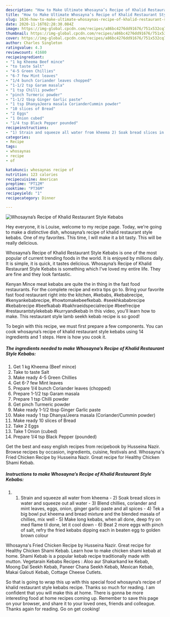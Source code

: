 ```yaml
---
description: "How to Make Ultimate Whosayna’s Recipe of Khalid Restaurant Style Kebabs"
title: "How to Make Ultimate Whosayna’s Recipe of Khalid Restaurant Style Kebabs"
slug: 1636-how-to-make-ultimate-whosaynas-recipe-of-khalid-restaurant-style-kebabs
date: 2020-11-16T02:28:30.084Z
image: https://img-global.cpcdn.com/recipes/a86bc4276dd91676/751x532cq70/whosaynas-recipe-of-khalid-restaurant-style-kebabs-recipe-main-photo.jpg
thumbnail: https://img-global.cpcdn.com/recipes/a86bc4276dd91676/751x532cq70/whosaynas-recipe-of-khalid-restaurant-style-kebabs-recipe-main-photo.jpg
cover: https://img-global.cpcdn.com/recipes/a86bc4276dd91676/751x532cq70/whosaynas-recipe-of-khalid-restaurant-style-kebabs-recipe-main-photo.jpg
author: Charles Singleton
ratingvalue: 4.3
reviewcount: 41680
recipeingredient:
- "1 kg Kheema Beef mince"
- "to taste Salt"
- "4-5 Green Chillies"
- "6-7 few Mint leaves"
- "1/4 bunch Coriander leaves chopped"
- "1-1/2 tsp Garam masala"
- "1 tsp Chilli powder"
- "pinch Turmeric powder"
- "1-1/2 tbsp Ginger Garlic paste"
- "1 tsp DhanyaJeera masala CorianderCummin powder"
- "10 slices of Bread"
- "2 Eggs"
- "1 Onion cubed"
- "1/4 tsp Black Pepper pounded"
recipeinstructions:
- "1) Strain and squeeze all water from kheema 2) Soak bread slices in water and squeeze out all water 3) Blend chillies, coriander and mint leaves, eggs, onion, ginger garlic paste and all spices 4) Tek a big bowl put kheema and bread mixture and the blended masala of chillies, mix well 5) Make long kebabs, when all done, deep fry on med flame til done, let it cool down 6) Beat 2 more eggs with pinch of salt, refry the fried kebabs dipping each in beaten egg to golden brown colour"
categories:
- Recipe
tags:
- whosaynas
- recipe
- of

katakunci: whosaynas recipe of 
nutrition: 123 calories
recipecuisine: American
preptime: "PT12M"
cooktime: "PT36M"
recipeyield: "1"
recipecategory: Dinner

---
```



![Whosayna’s Recipe of Khalid Restaurant Style Kebabs](https://img-global.cpcdn.com/recipes/a86bc4276dd91676/751x532cq70/whosaynas-recipe-of-khalid-restaurant-style-kebabs-recipe-main-photo.jpg)

Hey everyone, it is Louise, welcome to my recipe page. Today, we're going to make a distinctive dish, whosayna’s recipe of khalid restaurant style kebabs. One of my favorites. This time, I will make it a bit tasty. This will be really delicious.

Whosayna’s Recipe of Khalid Restaurant Style Kebabs is one of the most popular of current trending foods in the world. It is enjoyed by millions daily. It is simple, it is quick, it tastes delicious. Whosayna’s Recipe of Khalid Restaurant Style Kebabs is something which I've loved my entire life. They are fine and they look fantastic.

Kenyan Mince meat kebabs are quite the in thing in the fast food restaurants. For the complete recipe and extra tips go to. Bring your favorite fast food restaurant right into the kitchen, #kebabs, #kebabrecipe, #kenyankebabrecipe, #howtomakebeefkebab. #seekhkababrecipe #kebabrecipe #beefkabab #bakhraeidspecialrecipe #beefrecipe #restaurantstylekebab #kurryandkebab In this video, you&#39;ll learn how to make. This restaurant style lamb seekh kebab recipe is so good!


To begin with this recipe, we must first prepare a few components. You can cook whosayna’s recipe of khalid restaurant style kebabs using 14 ingredients and 1 steps. Here is how you cook it.

<!--inarticleads1-->

##### The ingredients needed to make Whosayna’s Recipe of Khalid Restaurant Style Kebabs:

1. Get 1 kg Kheema (Beef mince)
1. Take to taste Salt
1. Make ready 4-5 Green Chillies
1. Get 6-7 few Mint leaves
1. Prepare 1/4 bunch Coriander leaves (chopped)
1. Prepare 1-1/2 tsp Garam masala
1. Prepare 1 tsp Chilli powder
1. Get pinch Turmeric powder
1. Make ready 1-1/2 tbsp Ginger Garlic paste
1. Make ready 1 tsp Dhanya/Jeera masala (Coriander/Cummin powder)
1. Make ready 10 slices of Bread
1. Take 2 Eggs
1. Take 1 Onion (cubed)
1. Prepare 1/4 tsp Black Pepper (pounded)


Get the best and easy english recipes from recipebook by Husseina Nazir. Browse recipes by occasion, ingredients, cuisine, festivals and. Whosayna&#39;s Fried Chicken Recipe by Husseina Nazir. Great recipe for Healthy Chicken Shami Kebab. 

<!--inarticleads2-->

##### Instructions to make Whosayna’s Recipe of Khalid Restaurant Style Kebabs:

1. 1) Strain and squeeze all water from kheema - 2) Soak bread slices in water and squeeze out all water - 3) Blend chillies, coriander and mint leaves, eggs, onion, ginger garlic paste and all spices - 4) Tek a big bowl put kheema and bread mixture and the blended masala of chillies, mix well - 5) Make long kebabs, when all done, deep fry on med flame til done, let it cool down - 6) Beat 2 more eggs with pinch of salt, refry the fried kebabs dipping each in beaten egg to golden brown colour


Whosayna&#39;s Fried Chicken Recipe by Husseina Nazir. Great recipe for Healthy Chicken Shami Kebab. Learn how to make chicken shami kebab at home. Shami Kebab is a popular kebab recipe traditionally made with mutton. Vegetarain Kebabs Recipes : Aloo aur Shakarkand ke Kebab, Moong Dal Seekh Kebab, Paneer Chana Seekh Kebab, Mexican Kebab, Makai Galouti Kebab, Cottage Cheese Cutlets. 

So that is going to wrap this up with this special food whosayna’s recipe of khalid restaurant style kebabs recipe. Thanks so much for reading. I am confident that you will make this at home. There is gonna be more interesting food at home recipes coming up. Remember to save this page on your browser, and share it to your loved ones, friends and colleague. Thanks again for reading. Go on get cooking!
